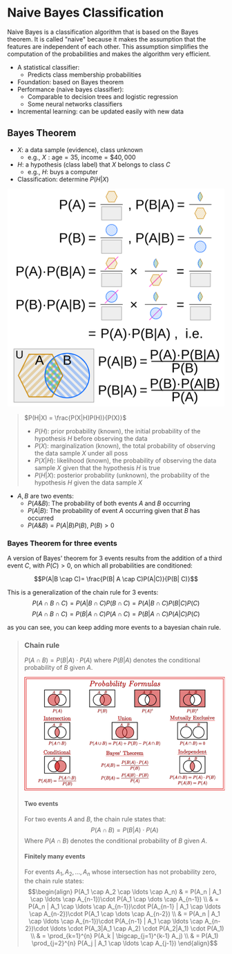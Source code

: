 # Naive Bayes Classification

Naive Bayes is a classification algorithm that is based on the Bayes theorem. It is called "naive" because it makes the
assumption that the features are independent of each other. This assumption simplifies the computation of the
probabilities and makes the algorithm very efficient.

* A statistical classifier:
    * Predicts class membership probabilities
* Foundation: based on Bayes theorem
* Performance (naive bayes classifier):
    * Comparable to decision trees and logistic regression
    * Some neural networks classifiers
* Incremental learning: can be updated easily with new data

## Bayes Theorem

* $X$: a data sample (evidence), class unknown
    * e.g., $X: \text{age}=35, \ \text{income}=\$40,000$
* $H$: a hypothesis (class label) that $X$ belongs to class $C$
    * e.g., $H$: buys a computer
* Classification: determine $P(H|X)$

![Bayes theorem visual help](Bayes_theorem_visual_proof.png)

> $P(H|X) = \frac{P(X|H)P(H)}{P(X)}$
> * $P(H)$: prior probability (known), the initial probability of the hypothesis $H$ before observing the data
> * $P(X)$: marginalization (known), the total probability of observing the data sample $X$ under all poss
> * $P(X|H)$: likelihood (known), the probability of observing the data sample $X$ given that the hypothesis $H$ is true
> * $P(H|X)$: posterior probability (unknown), the probability of the hypothesis $H$ given the data sample $X$

* $A,B$ are two events:
    * $P(A \& B)$: The probability of both events $A$ and $B$ occurring
    * $P(A|B)$: The probability of event $A$ occurring given that $B$ has occurred
    * $P(A \& B) = P(A|B)P(B),\ P(B)>0$

### Bayes Theorem for three events

A version of Bayes' theorem for 3 events results from the addition of a third event $C$, with $P(C)>0$, on which all
probabilities are conditioned:

$$P(A|B \cap C)= \frac{P(B| A \cap C)P(A|C)}{P(B| C)}$$

This is a generalization of the chain rule for 3 events:
$$
P(A \cap B \cap C) = P(A|B \cap C)P(B \cap C) = P(A|B \cap C)P(B|C)P(C)
$$
$$
P(A \cap B \cap C) = P(B|A \cap C)P(A \cap C) = P(B|A \cap C)P(A|C)P(C)
$$

as you can see, you can keep adding more events to a bayesian chain rule.

> ### Chain rule
>
> $P(A \cap B) = P(B|A)\cdot P(A)$ where $P(B|A)$ denotes the conditional probability of $B$ given $A$.
>
> ![Probability formulas](Probability%20formulas.png)
>
> #### Two events
>
> For two events $A$ and $B$, the chain rule states that:
> $$P(A \cap B) = P(B|A)\cdot P(A)$$
> Where $P(A \cap B)$ denotes the conditional probability of $B$ given $A$.
> #### Finitely many events
> For events $A_1, A_2, \ldots, A_n$ whose intersection has not probability zero, the chain rule states:
$$\begin{align}
P(A_1 \cap A_2 \cap \ldots \cap A_n) & = P(A_n | A_1 \cap \ldots \cap A_{n-1})\cdot P(A_1 \cap \dots \cap A_{n-1})
\\ & = P(A_n | A_1 \cap \ldots \cap A_{n-1})\cdot P(A_{n-1} | A_1 \cap \ldots \cap A_{n-2})\cdot P(A_1 \cap \dots \cap A_{n-2})
\\ & = P(A_n | A_1 \cap \ldots \cap A_{n-1})\cdot P(A_{n-1} | A_1 \cap \ldots \cap A_{n-2})\cdot \ldots \cdot P(A_3|A_1 \cap A_2) \cdot P(A_2|A_1) \cdot P(A_1)
\\ & = \prod_{k=1}^{n} P(A_k | \bigcap_{j=1}^{k-1} A_j)
\\ & = P(A_1) \prod_{j=2}^{n} P(A_j | A_1 \cap \ldots \cap A_{j-1})
\end{align}$$
> 